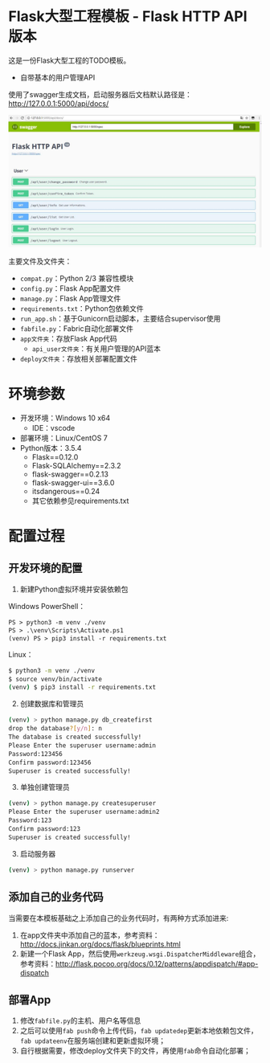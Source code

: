 # Flask大型工程模板 - Flask HTTP API 版本

这是一份Flask大型工程的TODO模板。

- 自带基本的用户管理API

使用了swagger生成文档，启动服务器后文档默认路径是：http://127.0.0.1:5000/api/docs/

![swagger-docs](screenshot/swagger-docs.jpg)

主要文件及文件夹：

- `compat.py`：Python 2/3 兼容性模块
- `config.py`：Flask App配置文件
- `manage.py`：Flask App管理文件
- `requirements.txt`：Python包依赖文件
- `run_app.sh`：基于Gunicorn启动脚本，主要结合supervisor使用
- `fabfile.py`：Fabric自动化部署文件
- `app文件夹`：存放Flask App代码
    - `api_user文件夹`：有关用户管理的API蓝本
- `deploy文件夹`：存放相关部署配置文件

# 环境参数

- 开发环境：Windows 10 x64
    - IDE：vscode
- 部署环境：Linux/CentOS 7
- Python版本：3.5.4
    - Flask==0.12.0
    - Flask-SQLAlchemy==2.3.2
    - flask-swagger==0.2.13
    - flask-swagger-ui==3.6.0
    - itsdangerous==0.24
    - 其它依赖参见requirements.txt

# 配置过程

## 开发环境的配置

1. 新建Python虚拟环境并安装依赖包

Windows PowerShell：

```
PS > python3 -m venv ./venv
PS > .\venv\Scripts\Activate.ps1
(venv) PS > pip3 install -r requirements.txt
```

Linux：

```sh
$ python3 -m venv ./venv
$ source venv/bin/activate
(venv) $ pip3 install -r requirements.txt
```

2. 创建数据库和管理员

```sh
(venv) > python manage.py db_createfirst
drop the database?[y/n]: n
The database is created successfully!
Please Enter the superuser username:admin
Password:123456
Confirm password:123456
Superuser is created successfully!
```

3. 单独创建管理员

```sh
(venv) > python manage.py createsuperuser
Please Enter the superuser username:admin2
Password:123
Confirm password:123
Superuser is created successfully!
```

3. 启动服务器

```sh
(venv) > python manage.py runserver
```

## 添加自己的业务代码

当需要在本模板基础之上添加自己的业务代码时，有两种方式添加进来:

1. 在app文件夹中添加自己的蓝本，参考资料：http://docs.jinkan.org/docs/flask/blueprints.html
2. 新建一个Flask App，然后使用`werkzeug.wsgi.DispatcherMiddleware`组合，参考资料：http://flask.pocoo.org/docs/0.12/patterns/appdispatch/#app-dispatch

## 部署App

1. 修改`fabfile.py`的主机、用户名等信息
2. 之后可以使用`fab push`命令上传代码，`fab updatedep`更新本地依赖包文件，`fab updateenv`在服务端创建和更新虚拟环境；
3. 自行根据需要，修改deploy文件夹下的文件，再使用`fab`命令自动化部署；




